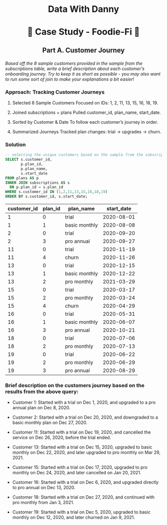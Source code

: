 # <p align="center" style="margin-top: 0px;"> Data With Danny
# <p align="center" style="margin-top: 0px;"> 🥑 Case Study - Foodie-Fi 🥑
## <p align="center"> Part A. Customer Journey

*Based off the 8 sample customers provided in the sample from the subscriptions table, write a brief
description about each customer’s onboarding journey. Try to keep it as short as possible - you may also
want to run some sort of join to make your explanations a bit easier!*

### Approach: Tracking Customer Journeys
1. Selected 8 Sample Customers
Focused on IDs: 1, 2, 11, 13, 15, 16, 18, 19.

2. Joined subscriptions + plans
Pulled customer_id, plan_name, start_date.

3. Sorted by Customer & Date
To follow each customer’s journey in order.

4. Summarized Journeys
Tracked plan changes: trial → upgrades → churn.
	
### Solution

```sql
-- selecting the unique customers based on the sample from the subscriptions table
SELECT s.customer_id,
	   p.plan_id, 
	   p.plan_name, 
	   s.start_date
FROM plans AS p
INNER JOIN subscriptions AS s
  ON p.plan_id = s.plan_id
WHERE s.customer_id IN (1,2,11,13,15,16,18,19)
ORDER BY s.customer_id, s.start_date;
````

| customer\_id | plan\_id | plan\_name    | start\_date |
| ------------ | -------- | ------------- | ----------- |
| 1            | 0        | trial         | 2020-08-01  |
| 1            | 1        | basic monthly | 2020-08-08  |
| 2            | 0        | trial         | 2020-09-20  |
| 2            | 3        | pro annual    | 2020-09-27  |
| 11           | 0        | trial         | 2020-11-19  |
| 11           | 4        | churn         | 2020-11-26  |
| 13           | 0        | trial         | 2020-12-15  |
| 13           | 1        | basic monthly | 2020-12-22  |
| 13           | 2        | pro monthly   | 2021-03-29  |
| 15           | 0        | trial         | 2020-03-17  |
| 15           | 2        | pro monthly   | 2020-03-24  |
| 15           | 4        | churn         | 2020-04-29  |
| 16           | 0        | trial         | 2020-05-31  |
| 16           | 1        | basic monthly | 2020-06-07  |
| 16           | 3        | pro annual    | 2020-10-21  |
| 18           | 0        | trial         | 2020-07-06  |
| 18           | 2        | pro monthly   | 2020-07-13  |
| 19           | 0        | trial         | 2020-06-22  |
| 19           | 2        | pro monthly   | 2020-06-29  |
| 19           | 3        | pro annual    | 2020-08-29  |

### Brief description on the customers journey based on the results from the above query:

* Customer 1:
Started with a trial on Dec 1, 2020, and upgraded to a pro annual plan on Dec 8, 2020.

* Customer 2:
Started with a trial on Dec 20, 2020, and downgraded to a basic monthly plan on Dec 27, 2020.

* Customer 11:
Started with a trial on Dec 19, 2020, and cancelled the service on Dec 26, 2020, before the trial ended.

* Customer 13:
Started with a trial on Dec 15, 2020, upgraded to basic monthly on Dec 22, 2020, and later upgraded to pro monthly on Mar 29, 2021.

* Customer 15:
Started with a trial on Dec 17, 2020, upgraded to pro monthly on Dec 24, 2020, and later cancelled on Jan 20, 2021.

* Customer 16:
Started with a trial on Dec 6, 2020, and upgraded directly to pro annual on Dec 13, 2020.

* Customer 18:
Started with a trial on Dec 27, 2020, and continued with pro monthly from Jan 3, 2021.

* Customer 19:
Started with a trial on Dec 5, 2020, upgraded to basic monthly on Dec 12, 2020, and later churned on Jan 9, 2021.


